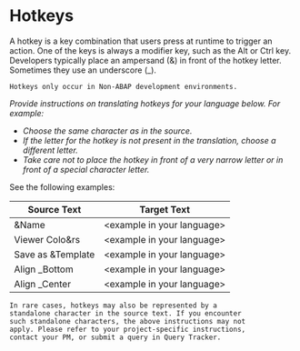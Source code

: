 # Hotkeys

A hotkey is a key combination that users press at runtime to trigger an action. One of the keys is always a modifier key, such as the Alt or Ctrl key. Developers typically place an ampersand (&) in front of the hotkey letter. Sometimes they use an underscore (_).

    Hotkeys only occur in Non-ABAP development environments.

_Provide instructions on translating hotkeys for your language below. For example:_

* _Choose the same character as in the source._
* _If the letter for the hotkey is not present in the translation, choose a different letter._
* _Take care not to place the hotkey in front of a very narrow letter or in front of a special character letter._

See the following examples:

Source Text | Target Text
----------- | -----------
&Name | \<example in your language\>
Viewer Colo&rs | \<example in your language\>
Save as &Template | \<example in your language\>
Align _Bottom | \<example in your language\>
Align _Center | \<example in your language\>

    In rare cases, hotkeys may also be represented by a
    standalone character in the source text. If you encounter
    such standalone characters, the above instructions may not
    apply. Please refer to your project-specific instructions,
    contact your PM, or submit a query in Query Tracker.
